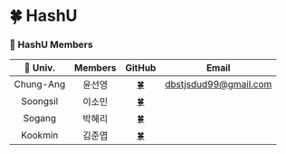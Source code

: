 # 🍀 HashU


### 🍟 HashU Members

| 🏫 Univ.              | Members        | GitHub |Email|
|:-------------------------:|:----------------:|:----------------:|:----------------:|
|  Chung-Ang       | 윤선영 |<a href="https://github.com/yunseonyeong" title="Documentation">🍀</a> |dbstjsdud99@gmail.com|
|  Soongsil       | 이소민 |<a href="https://github.com/somsom13" title="Documentation">🍀</a> ||
|  Sogang       | 박혜리 |<a href="https://github.com/autumndr3ams" title="Documentation">🍀</a> ||
|  Kookmin       | 김준엽 |<a href="https://github.com/th0950" title="Documentation">🍀</a> ||
